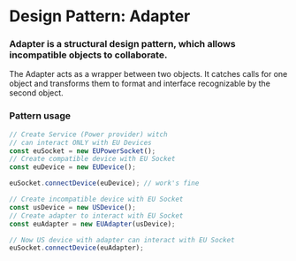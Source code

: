# Design Pattern: Adapter

### Adapter is a structural design pattern, which allows incompatible objects to collaborate.

The Adapter acts as a wrapper between two objects. It catches calls for one object and transforms them to format and interface recognizable by the second object.


### Pattern usage

```typescript
// Create Service (Power provider) witch 
// can interact ONLY with EU Devices
const euSocket = new EUPowerSocket();
// Create compatible device with EU Socket
const euDevice = new EUDevice();

euSocket.connectDevice(euDevice); // work's fine

// Create incompatible device with EU Socket
const usDevice = new USDevice();
// Create adapter to interact with EU Socket
const euAdapter = new EUAdapter(usDevice);

// Now US device with adapter can interact with EU Socket
euSocket.connectDevice(euAdapter);
```
